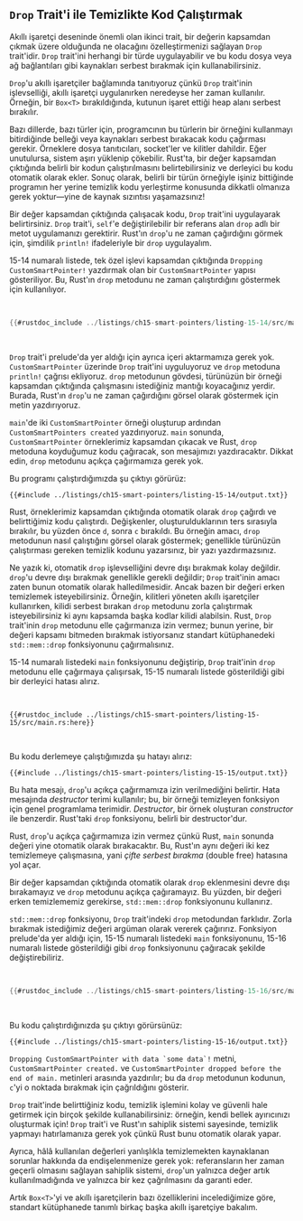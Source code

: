 ## `Drop` Trait'i ile Temizlikte Kod Çalıştırmak

Akıllı işaretçi deseninde önemli olan ikinci trait, bir değerin kapsamdan çıkmak üzere olduğunda ne olacağını özelleştirmenizi sağlayan `Drop` trait'idir. `Drop` trait'ini herhangi bir türde uygulayabilir ve bu kodu dosya veya ağ bağlantıları gibi kaynakları serbest bırakmak için kullanabilirsiniz.

`Drop`'u akıllı işaretçiler bağlamında tanıtıyoruz çünkü `Drop` trait'inin işlevselliği, akıllı işaretçi uygulanırken neredeyse her zaman kullanılır. Örneğin, bir `Box<T>` bırakıldığında, kutunun işaret ettiği heap alanı serbest bırakılır.

Bazı dillerde, bazı türler için, programcının bu türlerin bir örneğini kullanmayı bitirdiğinde belleği veya kaynakları serbest bırakacak kodu çağırması gerekir. Örneklere dosya tanıtıcıları, socket'ler ve kilitler dahildir. Eğer unutulursa, sistem aşırı yüklenip çökebilir. Rust'ta, bir değer kapsamdan çıktığında belirli bir kodun çalıştırılmasını belirtebilirsiniz ve derleyici bu kodu otomatik olarak ekler. Sonuç olarak, belirli bir türün örneğiyle işiniz bittiğinde programın her yerine temizlik kodu yerleştirme konusunda dikkatli olmanıza gerek yoktur—yine de kaynak sızıntısı yaşamazsınız!

Bir değer kapsamdan çıktığında çalışacak kodu, `Drop` trait'ini uygulayarak belirtirsiniz. `Drop` trait'i, `self`'e değiştirilebilir bir referans alan `drop` adlı bir metot uygulamanızı gerektirir. Rust'ın `drop`'u ne zaman çağırdığını görmek için, şimdilik `println!` ifadeleriyle bir `drop` uygulayalım.

15-14 numaralı listede, tek özel işlevi kapsamdan çıktığında `Dropping CustomSmartPointer!` yazdırmak olan bir `CustomSmartPointer` yapısı gösteriliyor. Bu, Rust'ın `drop` metodunu ne zaman çalıştırdığını göstermek için kullanılıyor.

<Listing number="15-14" file-name="src/main.rs" caption="Temizlik kodumuzu koyacağımız `Drop` trait'ini uygulayan bir `CustomSmartPointer` yapısı">

```rust
{{#rustdoc_include ../listings/ch15-smart-pointers/listing-15-14/src/main.rs}}
```

</Listing>

`Drop` trait'i prelude'da yer aldığı için ayrıca içeri aktarmamıza gerek yok. `CustomSmartPointer` üzerinde `Drop` trait'ini uyguluyoruz ve `drop` metoduna `println!` çağrısı ekliyoruz. `drop` metodunun gövdesi, türünüzün bir örneği kapsamdan çıktığında çalışmasını istediğiniz mantığı koyacağınız yerdir. Burada, Rust'ın `drop`'u ne zaman çağırdığını görsel olarak göstermek için metin yazdırıyoruz.

`main`'de iki `CustomSmartPointer` örneği oluşturup ardından `CustomSmartPointers created` yazdırıyoruz. `main` sonunda, `CustomSmartPointer` örneklerimiz kapsamdan çıkacak ve Rust, `drop` metoduna koyduğumuz kodu çağıracak, son mesajımızı yazdıracaktır. Dikkat edin, `drop` metodunu açıkça çağırmamıza gerek yok.

Bu programı çalıştırdığımızda şu çıktıyı görürüz:

```console
{{#include ../listings/ch15-smart-pointers/listing-15-14/output.txt}}
```

Rust, örneklerimiz kapsamdan çıktığında otomatik olarak `drop` çağırdı ve belirttiğimiz kodu çalıştırdı. Değişkenler, oluşturulduklarının ters sırasıyla bırakılır, bu yüzden önce `d`, sonra `c` bırakıldı. Bu örneğin amacı, `drop` metodunun nasıl çalıştığını görsel olarak göstermek; genellikle türünüzün çalıştırması gereken temizlik kodunu yazarsınız, bir yazı yazdırmazsınız.

<!-- Eski bağlantı, kaldırmayın -->

<a id="dropping-a-value-early-with-std-mem-drop"></a>

Ne yazık ki, otomatik `drop` işlevselliğini devre dışı bırakmak kolay değildir. `drop`'u devre dışı bırakmak genellikle gerekli değildir; `Drop` trait'inin amacı zaten bunun otomatik olarak halledilmesidir. Ancak bazen bir değeri erken temizlemek isteyebilirsiniz. Örneğin, kilitleri yöneten akıllı işaretçiler kullanırken, kilidi serbest bırakan `drop` metodunu zorla çalıştırmak isteyebilirsiniz ki aynı kapsamda başka kodlar kilidi alabilsin. Rust, `Drop` trait'inin `drop` metodunu elle çağırmanıza izin vermez; bunun yerine, bir değeri kapsamı bitmeden bırakmak istiyorsanız standart kütüphanedeki `std::mem::drop` fonksiyonunu çağırmalısınız.

15-14 numaralı listedeki `main` fonksiyonunu değiştirip, `Drop` trait'inin `drop` metodunu elle çağırmaya çalışırsak, 15-15 numaralı listede gösterildiği gibi bir derleyici hatası alırız.

<Listing number="15-15" file-name="src/main.rs" caption="Temizliği erken yapmak için `Drop` trait'inin `drop` metodunu elle çağırmaya çalışmak">

```rust,ignore,does_not_compile
{{#rustdoc_include ../listings/ch15-smart-pointers/listing-15-15/src/main.rs:here}}
```

</Listing>

Bu kodu derlemeye çalıştığımızda şu hatayı alırız:

```console
{{#include ../listings/ch15-smart-pointers/listing-15-15/output.txt}}
```

Bu hata mesajı, `drop`'u açıkça çağırmamıza izin verilmediğini belirtir. Hata mesajında _destructor_ terimi kullanılır; bu, bir örneği temizleyen fonksiyon için genel programlama terimidir. _Destructor_, bir örnek oluşturan _constructor_ ile benzerdir. Rust'taki `drop` fonksiyonu, belirli bir destructor'dur.

Rust, `drop`'u açıkça çağırmamıza izin vermez çünkü Rust, `main` sonunda değeri yine otomatik olarak bırakacaktır. Bu, Rust'ın aynı değeri iki kez temizlemeye çalışmasına, yani _çifte serbest bırakma_ (double free) hatasına yol açar.

Bir değer kapsamdan çıktığında otomatik olarak `drop` eklenmesini devre dışı bırakamayız ve `drop` metodunu açıkça çağıramayız. Bu yüzden, bir değeri erken temizlememiz gerekirse, `std::mem::drop` fonksiyonunu kullanırız.

`std::mem::drop` fonksiyonu, `Drop` trait'indeki `drop` metodundan farklıdır. Zorla bırakmak istediğimiz değeri argüman olarak vererek çağırırız. Fonksiyon prelude'da yer aldığı için, 15-15 numaralı listedeki `main` fonksiyonunu, 15-16 numaralı listede gösterildiği gibi `drop` fonksiyonunu çağıracak şekilde değiştirebiliriz.

<Listing number="15-16" file-name="src/main.rs" caption="Bir değeri kapsamdan çıkmadan önce açıkça bırakmak için `std::mem::drop` çağırmak">

```rust
{{#rustdoc_include ../listings/ch15-smart-pointers/listing-15-16/src/main.rs:here}}
```

</Listing>

Bu kodu çalıştırdığınızda şu çıktıyı görürsünüz:

```console
{{#include ../listings/ch15-smart-pointers/listing-15-16/output.txt}}
```

``Dropping CustomSmartPointer with data `some data`!`` metni, `CustomSmartPointer created.` ve `CustomSmartPointer dropped before the end of main.` metinleri arasında yazdırılır; bu da `drop` metodunun kodunun, `c`'yi o noktada bırakmak için çağrıldığını gösterir.

`Drop` trait'inde belirttiğiniz kodu, temizlik işlemini kolay ve güvenli hale getirmek için birçok şekilde kullanabilirsiniz: örneğin, kendi bellek ayırıcınızı oluşturmak için! `Drop` trait'i ve Rust'ın sahiplik sistemi sayesinde, temizlik yapmayı hatırlamanıza gerek yok çünkü Rust bunu otomatik olarak yapar.

Ayrıca, hâlâ kullanılan değerleri yanlışlıkla temizlemekten kaynaklanan sorunlar hakkında da endişelenmenize gerek yok: referansların her zaman geçerli olmasını sağlayan sahiplik sistemi, `drop`'un yalnızca değer artık kullanılmadığında ve yalnızca bir kez çağrılmasını da garanti eder.

Artık `Box<T>`'yi ve akıllı işaretçilerin bazı özelliklerini incelediğimize göre, standart kütüphanede tanımlı birkaç başka akıllı işaretçiye bakalım.
